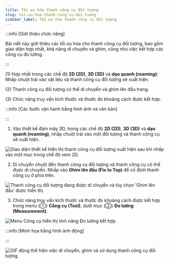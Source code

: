 ```yaml
---
title: Tối ưu hóa thanh công cụ đối tượng
slug: toi-uu-hoa-thanh-cong-cu-doi-tuong
sidebar_label: Tối ưu hóa thanh công cụ đối tượng
---
```


:::info [Giới thiệu chức năng]

Bài viết này giới thiệu các tối ưu hóa cho thanh công cụ đối tượng, bao gồm giao diện hợp nhất, khả năng di chuyển và ghim, cũng như việc kết hợp các công cụ đo lường.

:::

(1) Hợp nhất trong các chế độ **2D (2D)**, **3D (3D)** và **dạo quanh (roaming)**: Nhấp chuột trái vào vật liệu và thanh công cụ đối tượng sẽ xuất hiện.

(2) Thanh công cụ đối tượng có thể di chuyển và ghim lên đầu trang.

(3) Chức năng truy vấn kích thước và thước đo khoảng cách được kết hợp.

:::info [Các bước vận hành bằng hình ảnh và văn bản]

:::

1. Vào thiết kế đám mây 3D, trong các chế độ **2D (2D)**, **3D (3D)** và **dạo quanh (roaming)**, nhấp chuột trái vào một đối tượng và thanh công cụ sẽ xuất hiện.

![Giao diện thiết kế hiển thị thanh công cụ đối tượng xuất hiện sau khi nhấp vào một mục trong chế độ xem 2D.](https://storage.googleapis.com/jegavn_kb/images/7b5dfe3d-0762-429b-8892-d293d5e66fd5.png)

2. Di chuyển chuột đến thanh công cụ đối tượng và thanh công cụ có thể được di chuyển. Nhấp vào **Ghim lên đầu (Fix to Top)** để cố định thanh công cụ ở phía trên.

![Thanh công cụ đối tượng đang được di chuyển và tùy chọn 'Ghim lên đầu' được hiển thị.](https://storage.googleapis.com/jegavn_kb/images/821cd997-6ff3-4ed3-ac16-47d0df7bdf63.png)

3. Chức năng truy vấn kích thước và thước đo khoảng cách được kết hợp trong menu (①) **Công cụ (Tool)**, dưới mục (②) **Đo lường (Measurement)**.

![Menu Công cụ hiển thị tính năng Đo lường kết hợp.](https://storage.googleapis.com/jegavn_kb/images/dc470348-40f0-4db8-838c-edd4faa81c5a.png)

:::info [Minh họa bằng hình ảnh động]

:::

![GIF động thể hiện việc di chuyển, ghim và sử dụng thanh công cụ đối tượng.](https://storage.googleapis.com/jegavn_kb/images/4c21d106-ae93-47c7-83cd-e64f8a58a15a.gif)